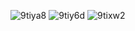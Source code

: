 



![9tiya8](https://github.com/user-attachments/assets/0d0c459f-b891-454a-bc3c-4b9861fcc8cb)
![9tiy6d](https://github.com/user-attachments/assets/fe64c847-b149-4642-87c7-934b8389d8f7)
![9tixw2](https://github.com/user-attachments/assets/baa737e2-7292-4ca9-a183-3181e81cffa2)

